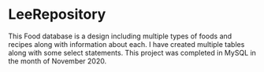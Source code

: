 # LeeRepository

This Food database is a design including multiple types of foods and recipes along with information about each. I have created multiple tables along with some select statements. This project was completed in MySQL in the month of November 2020.    
